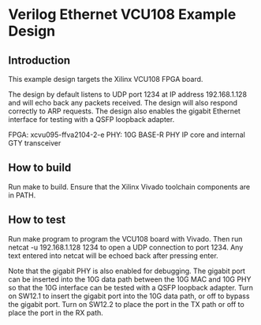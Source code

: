 # Verilog Ethernet VCU108 Example Design

## Introduction

This example design targets the Xilinx VCU108 FPGA board.

The design by default listens to UDP port 1234 at IP address 192.168.1.128 and
will echo back any packets received.  The design will also respond correctly
to ARP requests.  The design also enables the gigabit Ethernet interface for
testing with a QSFP loopback adapter.  

FPGA: xcvu095-ffva2104-2-e
PHY: 10G BASE-R PHY IP core and internal GTY transceiver

## How to build

Run make to build.  Ensure that the Xilinx Vivado toolchain components are
in PATH.  

## How to test

Run make program to program the VCU108 board with Vivado.  Then run
netcat -u 192.168.1.128 1234 to open a UDP connection to port 1234.  Any text
entered into netcat will be echoed back after pressing enter.  

Note that the gigabit PHY is also enabled for debugging.  The gigabit port can
be inserted into the 10G data path between the 10G MAC and 10G PHY so that the
10G interface can be tested with a QSFP loopback adapter.  Turn on SW12.1 to
insert the gigabit port into the 10G data path, or off to bypass the gigabit
port.  Turn on SW12.2 to place the port in the TX path or off to place the
port in the RX path.  


